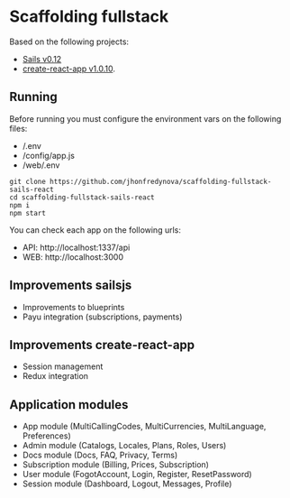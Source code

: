 # Scaffolding fullstack

Based on the following projects:
- [Sails v0.12](http://sailsjs.org) 
- [create-react-app v1.0.10](https://github.com/facebook/create-react-app).

## Running

Before running you must configure the environment vars on the following files:
- /.env
- /config/app.js
- /web/.env

```
git clone https://github.com/jhonfredynova/scaffolding-fullstack-sails-react
cd scaffolding-fullstack-sails-react
npm i
npm start
```
You can check each app on the following urls:
- API: http://localhost:1337/api
- WEB: http://localhost:3000

## Improvements sailsjs
- Improvements to blueprints
- Payu integration (subscriptions, payments)

## Improvements create-react-app
- Session management
- Redux integration

## Application modules
- App module (MultiCallingCodes, MultiCurrencies, MultiLanguage, Preferences)
- Admin module (Catalogs, Locales, Plans, Roles, Users)
- Docs module (Docs, FAQ, Privacy, Terms)
- Subscription module (Billing, Prices, Subscription)
- User module (FogotAccount, Login, Register, ResetPassword)
- Session module (Dashboard, Logout, Messages, Profile)

